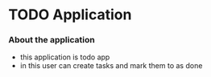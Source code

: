 # TODO Application

### About the application
- this application is todo app
- in this user can create tasks and mark them to as done

